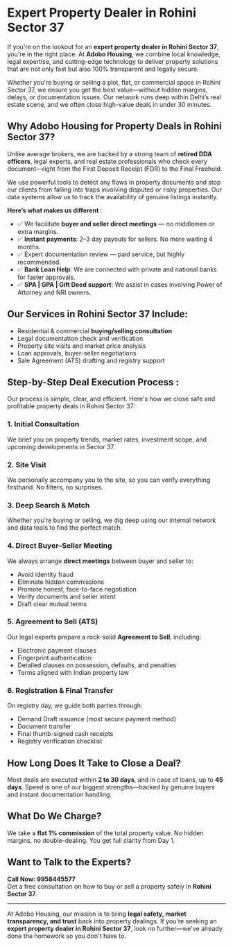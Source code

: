 # Expert Property Dealer in Rohini Sector 37

If you're on the lookout for an **expert property dealer in Rohini Sector 37**, you're in the right place. At **Adobo Housing**, we combine local knowledge, legal expertise, and cutting-edge technology to deliver property solutions that are not only fast but also 100% transparent and legally secure.

Whether you're buying or selling a plot, flat, or commercial space in Rohini Sector 37, we ensure you get the best value—without hidden margins, delays, or documentation issues. Our network runs deep within Delhi’s real estate scene, and we often close high-value deals in under 30 minutes.

## Why Adobo Housing for Property Deals in Rohini Sector 37?

Unlike average brokers, we are backed by a strong team of **retired DDA officers**, legal experts, and real estate professionals who check every document—right from the First Deposit Receipt (FDR) to the Final Freehold.

We use powerful tools to detect any flaws in property documents and stop our clients from falling into traps involving disputed or risky properties. Our data systems allow us to track the availability of genuine listings instantly.

**Here’s what makes us different** :

- ✅ We facilitate **buyer and seller direct meetings** — no middlemen or extra margins.
- ✅ **Instant payments**: 2–3 day payouts for sellers. No more waiting 4 months.
- ✅ Expert documentation review — paid service, but highly recommended.
- ✅ **Bank Loan Help**: We are connected with private and national banks for faster approvals.
- ✅ **SPA | GPA | Gift Deed support**: We assist in cases involving Power of Attorney and NRI owners.

## Our Services in Rohini Sector 37 Include:

- Residential & commercial **buying/selling consultation**
- Legal documentation check and verification
- Property site visits and market price analysis
- Loan approvals, buyer-seller negotiations
- Sale Agreement (ATS) drafting and registry support

## Step-by-Step Deal Execution Process :

Our process is simple, clear, and efficient. Here's how we close safe and profitable property deals in Rohini Sector 37:

### 1. Initial Consultation
We brief you on property trends, market rates, investment scope, and upcoming developments in Sector 37.
### 2. Site Visit
We personally accompany you to the site, so you can verify everything firsthand. No filters, no surprises.
### 3. Deep Search & Match
Whether you're buying or selling, we dig deep using our internal network and data tools to find the perfect match.
### 4. Direct Buyer–Seller Meeting
We always arrange **direct meetings** between buyer and seller to:
- Avoid identity fraud
- Eliminate hidden commissions
- Promote honest, face-to-face negotiation
- Verify documents and seller intent
- Draft clear mutual terms

### 5. Agreement to Sell (ATS)
Our legal experts prepare a rock-solid **Agreement to Sell**, including:
- Electronic payment clauses
- Fingerprint authentication
- Detailed clauses on possession, defaults, and penalties
- Terms aligned with Indian property law

### 6. Registration & Final Transfer
On registry day, we guide both parties through:
- Demand Draft issuance (most secure payment method)
- Document transfer
- Final thumb-signed cash receipts
- Registry verification checklist

## How Long Does It Take to Close a Deal?

Most deals are executed within **2 to 30 days**, and in case of loans, up to **45 days**. Speed is one of our biggest strengths—backed by genuine buyers and instant documentation handling.

## What Do We Charge?

We take a **flat 1% commission** of the total property value. No hidden margins, no double-dealing. You get full clarity from Day 1.

## Want to Talk to the Experts?
**Call Now: 9958445577**  
Get a free consultation on how to buy or sell a property safely in **Rohini Sector 37**.

---
At Adobo Housing, our mission is to bring **legal safety, market transparency, and trust** back into property dealings. If you're seeking an **expert property dealer in Rohini Sector 37**, look no further—we've already done the homework so you don't have to.

